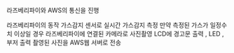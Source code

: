 라즈베리파이와 AWS의 통신을 진행

라즈베리파이의 동작
가스감지 센서로 실시간 가스감지 측정
만약 측정된 가스가 일정수치 이상일 경우 라즈베리파이에 연결된 카메라로 사진촬영
LCD에 경고문 출력 , LED , 부저 출력
촬영된 사진을 AWS웹 서버로 전송 

